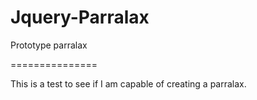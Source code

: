 Jquery-Parralax
===============

Prototype parralax

===============

This is a test to see if I am capable of creating a parralax.
